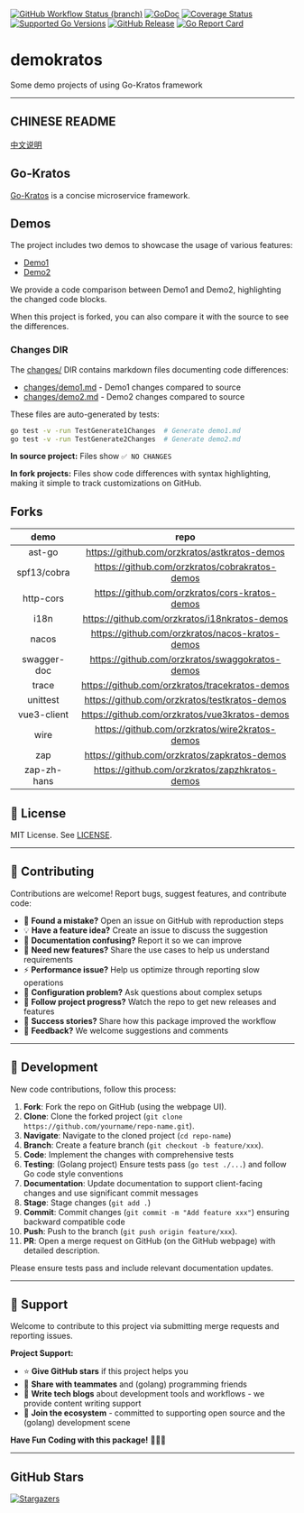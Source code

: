 <!-- TEMPLATE (EN) BEGIN: STANDARD PROJECT BADGES -->
[![GitHub Workflow Status (branch)](https://img.shields.io/github/actions/workflow/status/orzkratos/demokratos/release.yml?branch=main&label=BUILD)](https://github.com/orzkratos/demokratos/actions/workflows/release.yml?query=branch%3Amain)
[![GoDoc](https://pkg.go.dev/badge/github.com/orzkratos/demokratos)](https://pkg.go.dev/github.com/orzkratos/demokratos)
[![Coverage Status](https://img.shields.io/coveralls/github/orzkratos/demokratos/main.svg)](https://coveralls.io/github/orzkratos/demokratos?branch=main)
[![Supported Go Versions](https://img.shields.io/badge/Go-1.25+-lightgrey.svg)](https://github.com/orzkratos/demokratos)
[![GitHub Release](https://img.shields.io/github/release/orzkratos/demokratos.svg)](https://github.com/orzkratos/demokratos/releases)
[![Go Report Card](https://goreportcard.com/badge/github.com/orzkratos/demokratos)](https://goreportcard.com/report/github.com/orzkratos/demokratos)
<!-- TEMPLATE (EN) END: STANDARD PROJECT BADGES -->

# demokratos

Some demo projects of using Go-Kratos framework

---

<!-- TEMPLATE (EN) BEGIN: LANGUAGE NAVIGATION -->
## CHINESE README

[中文说明](README.zh.md)
<!-- TEMPLATE (EN) END: LANGUAGE NAVIGATION -->


## Go-Kratos

[Go-Kratos](https://go-kratos.dev) is a concise microservice framework.

## Demos

The project includes two demos to showcase the usage of various features:

- [Demo1](./demo1kratos)
- [Demo2](./demo2kratos)

We provide a code comparison between Demo1 and Demo2, highlighting the changed code blocks.

When this project is forked, you can also compare it with the source to see the differences.

### Changes DIR

The [changes/](./changes) DIR contains markdown files documenting code differences:

- [changes/demo1.md](./changes/demo1.md) - Demo1 changes compared to source
- [changes/demo2.md](./changes/demo2.md) - Demo2 changes compared to source

These files are auto-generated by tests:

```bash
go test -v -run TestGenerate1Changes  # Generate demo1.md
go test -v -run TestGenerate2Changes  # Generate demo2.md
```

**In source project:** Files show `✅ NO CHANGES`

**In fork projects:** Files show code differences with syntax highlighting, making it simple to track customizations on GitHub.

## Forks

|    demo     |                      repo                       |
|:-----------:|:-----------------------------------------------:|
|   ast-go    |  https://github.com/orzkratos/astkratos-demos   |
| spf13/cobra | https://github.com/orzkratos/cobrakratos-demos  |
|  http-cors  | https://github.com/orzkratos/cors-kratos-demos  |
|    i18n     |  https://github.com/orzkratos/i18nkratos-demos  |
|    nacos    | https://github.com/orzkratos/nacos-kratos-demos |
| swagger-doc | https://github.com/orzkratos/swaggokratos-demos |
|    trace    | https://github.com/orzkratos/tracekratos-demos  |
|  unittest   |  https://github.com/orzkratos/testkratos-demos  |
| vue3-client |  https://github.com/orzkratos/vue3kratos-demos  |
|    wire     | https://github.com/orzkratos/wire2kratos-demos  |
|     zap     |  https://github.com/orzkratos/zapkratos-demos   |
| zap-zh-hans | https://github.com/orzkratos/zapzhkratos-demos  |

<!-- TEMPLATE (EN) BEGIN: STANDARD PROJECT FOOTER -->
<!-- VERSION 2025-09-26 07:39:27.188023 +0000 UTC -->

## 📄 License

MIT License. See [LICENSE](LICENSE).

---

## 🤝 Contributing

Contributions are welcome! Report bugs, suggest features, and contribute code:

- 🐛 **Found a mistake?** Open an issue on GitHub with reproduction steps
- 💡 **Have a feature idea?** Create an issue to discuss the suggestion
- 📖 **Documentation confusing?** Report it so we can improve
- 🚀 **Need new features?** Share the use cases to help us understand requirements
- ⚡ **Performance issue?** Help us optimize through reporting slow operations
- 🔧 **Configuration problem?** Ask questions about complex setups
- 📢 **Follow project progress?** Watch the repo to get new releases and features
- 🌟 **Success stories?** Share how this package improved the workflow
- 💬 **Feedback?** We welcome suggestions and comments

---

## 🔧 Development

New code contributions, follow this process:

1. **Fork**: Fork the repo on GitHub (using the webpage UI).
2. **Clone**: Clone the forked project (`git clone https://github.com/yourname/repo-name.git`).
3. **Navigate**: Navigate to the cloned project (`cd repo-name`)
4. **Branch**: Create a feature branch (`git checkout -b feature/xxx`).
5. **Code**: Implement the changes with comprehensive tests
6. **Testing**: (Golang project) Ensure tests pass (`go test ./...`) and follow Go code style conventions
7. **Documentation**: Update documentation to support client-facing changes and use significant commit messages
8. **Stage**: Stage changes (`git add .`)
9. **Commit**: Commit changes (`git commit -m "Add feature xxx"`) ensuring backward compatible code
10. **Push**: Push to the branch (`git push origin feature/xxx`).
11. **PR**: Open a merge request on GitHub (on the GitHub webpage) with detailed description.

Please ensure tests pass and include relevant documentation updates.

---

## 🌟 Support

Welcome to contribute to this project via submitting merge requests and reporting issues.

**Project Support:**

- ⭐ **Give GitHub stars** if this project helps you
- 🤝 **Share with teammates** and (golang) programming friends
- 📝 **Write tech blogs** about development tools and workflows - we provide content writing support
- 🌟 **Join the ecosystem** - committed to supporting open source and the (golang) development scene

**Have Fun Coding with this package!** 🎉🎉🎉

<!-- TEMPLATE (EN) END: STANDARD PROJECT FOOTER -->

---

## GitHub Stars

[![Stargazers](https://starchart.cc/orzkratos/demokratos.svg?variant=adaptive)](https://starchart.cc/orzkratos/demokratos)
